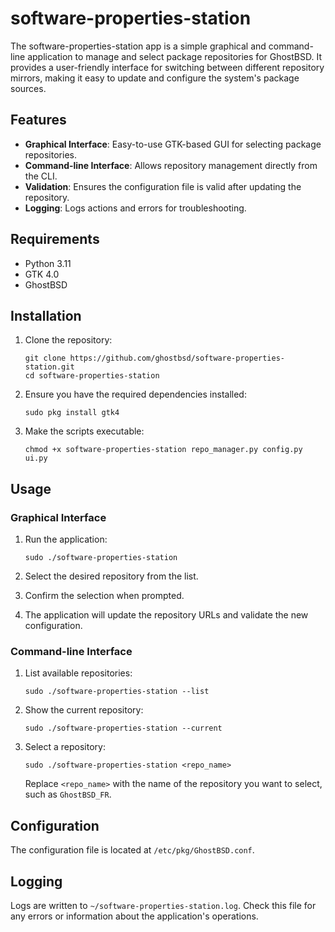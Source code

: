 # software-properties-station

The software-properties-station app is a simple graphical and command-line application to manage and select package repositories for GhostBSD. It provides a user-friendly interface for switching between different repository mirrors, making it easy to update and configure the system's package sources.

## Features

- **Graphical Interface**: Easy-to-use GTK-based GUI for selecting package repositories.
- **Command-line Interface**: Allows repository management directly from the CLI.
- **Validation**: Ensures the configuration file is valid after updating the repository.
- **Logging**: Logs actions and errors for troubleshooting.

## Requirements

- Python 3.11
- GTK 4.0
- GhostBSD

## Installation

1. Clone the repository:
   ```
   git clone https://github.com/ghostbsd/software-properties-station.git
   cd software-properties-station
   ```

2. Ensure you have the required dependencies installed:
   ```
   sudo pkg install gtk4
   ```

3. Make the scripts executable:
   ```
   chmod +x software-properties-station repo_manager.py config.py ui.py
   ```

## Usage

### Graphical Interface

1. Run the application:
   ```
   sudo ./software-properties-station
   ```

2. Select the desired repository from the list.
3. Confirm the selection when prompted.
4. The application will update the repository URLs and validate the new configuration.

### Command-line Interface

1. List available repositories:
   ```
   sudo ./software-properties-station --list
   ```

2. Show the current repository:
   ```
   sudo ./software-properties-station --current
   ```

3. Select a repository:
   ```
   sudo ./software-properties-station <repo_name>
   ```
   Replace `<repo_name>` with the name of the repository you want to select, such as `GhostBSD_FR`.

## Configuration

The configuration file is located at `/etc/pkg/GhostBSD.conf`.

## Logging

Logs are written to `~/software-properties-station.log`. Check this file for any errors or information about the application's operations.

